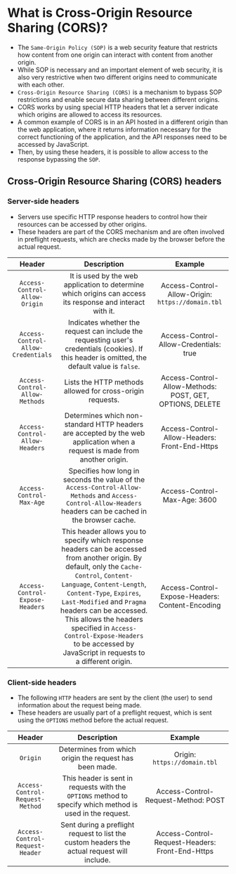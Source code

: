 # What is Cross-Origin Resource Sharing (CORS)?

* The `Same-Origin Policy (SOP)` is a web security feature that restricts how content from one origin can interact with content from another origin.
* While SOP is necessary and an important element of web security, it is also very restrictive when two different origins need to communicate with each other.
* `Cross-Origin Resource Sharing (CORS)` is a mechanism to bypass SOP restrictions and enable secure data sharing between different origins.
* CORS works by using special HTTP headers that let a server indicate which origins are allowed to access its resources.
* A common example of CORS is in an API hosted in a different origin than the web application, where it returns information necessary for the correct functioning of the application, and the API responses need to be accessed by JavaScript.
* Then, by using these headers, it is possible to allow access to the response bypassing the `SOP`.

## Cross-Origin Resource Sharing (CORS) headers

### Server-side headers

* Servers use specific HTTP response headers to control how their resources can be accessed by other origins.
* These headers are part of the CORS mechanism and are often involved in preflight requests, which are checks made by the browser before the actual request.

|Header|Description|Example|
|:--:|:--:|:--:|
|`Access-Control-Allow-Origin`|It is used by the web application to determine which origins can access its response and interact with it.|Access-Control-Allow-Origin: `https://domain.tbl`|
|`Access-Control-Allow-Credentials`|Indicates whether the request can include the requesting user's credentials (cookies). If this header is omitted, the default value is `false`.|Access-Control-Allow-Credentials: true|
|`Access-Control-Allow-Methods`|Lists the HTTP methods allowed for cross-origin requests.|Access-Control-Allow-Methods: POST, GET, OPTIONS, DELETE|
|`Access-Control-Allow-Headers`|Determines which non-standard HTTP headers are accepted by the web application when a request is made from another origin.|Access-Control-Allow-Headers: Front-End-Https|
|`Access-Control-Max-Age`|Specifies how long in seconds the value of the `Access-Control-Allow-Methods` and `Access-Control-Allow-Headers` headers can be cached in the browser cache.|Access-Control-Max-Age: 3600|
|`Access-Control-Expose-Headers`|This header allows you to specify which response headers can be accessed from another origin. By default, only the `Cache-Control`, `Content-Language`, `Content-Length`, `Content-Type`, `Expires`, `Last-Modified` and `Pragma` headers can be accessed. This allows the headers specified in `Access-Control-Expose-Headers` to be accessed by JavaScript in requests to a different origin.|Access-Control-Expose-Headers: Content-Encoding|

### Client-side headers

* The following `HTTP` headers are sent by the client (the user) to send information about the request being made.
* These headers are usually part of a preflight request, which is sent using the `OPTIONS` method before the actual request.

|Header|Description|Example|
|:--:|:--:|:--:|
|`Origin`|Determines from which origin the request has been made.|Origin: `https://domain.tbl`|
|`Access-Control-Request-Method`|This header is sent in requests with the `OPTIONS` method to specify which method is used in the request.|Access-Control-Request-Method: POST|
|`Access-Control-Request-Header`|Sent during a preflight request to list the custom headers the actual request will include.|Access-Control-Request-Headers: Front-End-Https|
